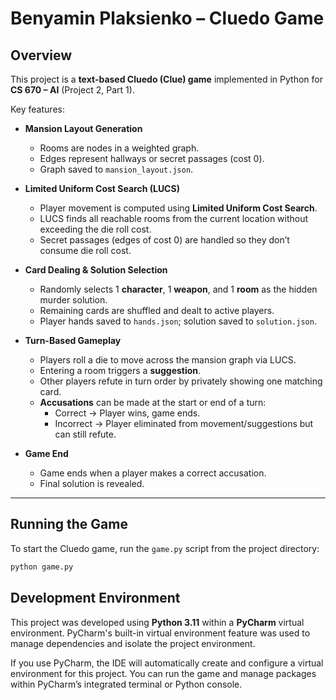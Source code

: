 # Benyamin Plaksienko –  Cluedo Game

## Overview

This project is a **text-based Cluedo (Clue) game** implemented in Python for **CS 670 – AI** (Project 2, Part 1).  

Key features:

- **Mansion Layout Generation**  
  - Rooms are nodes in a weighted graph.  
  - Edges represent hallways or secret passages (cost 0).  
  - Graph saved to `mansion_layout.json`.

- **Limited Uniform Cost Search (LUCS)**  
  - Player movement is computed using **Limited Uniform Cost Search**.  
  - LUCS finds all reachable rooms from the current location without exceeding the die roll cost.  
  - Secret passages (edges of cost 0) are handled so they don’t consume die roll cost.  

- **Card Dealing & Solution Selection**  
  - Randomly selects 1 **character**, 1 **weapon**, and 1 **room** as the hidden murder solution.  
  - Remaining cards are shuffled and dealt to active players.  
  - Player hands saved to `hands.json`; solution saved to `solution.json`.

- **Turn-Based Gameplay**  
  - Players roll a die to move across the mansion graph via LUCS.  
  - Entering a room triggers a **suggestion**.  
  - Other players refute in turn order by privately showing one matching card.  
  - **Accusations** can be made at the start or end of a turn:  
    - Correct → Player wins, game ends.  
    - Incorrect → Player eliminated from movement/suggestions but can still refute.

- **Game End**  
  - Game ends when a player makes a correct accusation.  
  - Final solution is revealed.

---
## Running the Game

To start the Cluedo game, run the `game.py` script from the project directory:

```bash
python game.py

```


## Development Environment

This project was developed using **Python 3.11** within a **PyCharm** virtual environment. PyCharm's built-in virtual environment feature was used to manage dependencies and isolate the project environment.

If you use PyCharm, the IDE will automatically create and configure a virtual environment for this project. You can run the game and manage packages within PyCharm’s integrated terminal or Python console.
